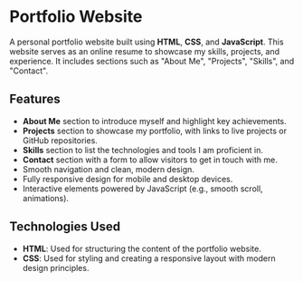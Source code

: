 # Portfolio Website

A personal portfolio website built using **HTML**, **CSS**, and **JavaScript**. This website serves as an online resume to showcase my skills, projects, and experience. It includes sections such as "About Me", "Projects", "Skills", and "Contact".

## Features

- **About Me** section to introduce myself and highlight key achievements.
- **Projects** section to showcase my portfolio, with links to live projects or GitHub repositories.
- **Skills** section to list the technologies and tools I am proficient in.
- **Contact** section with a form to allow visitors to get in touch with me.
- Smooth navigation and clean, modern design.
- Fully responsive design for mobile and desktop devices.
- Interactive elements powered by JavaScript (e.g., smooth scroll, animations).

## Technologies Used

- **HTML**: Used for structuring the content of the portfolio website.
- **CSS**: Used for styling and creating a responsive layout with modern design principles.
